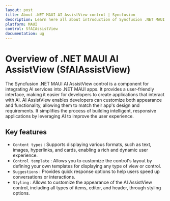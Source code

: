```yaml
---
layout: post
title: About .NET MAUI AI AssistView control | Syncfusion
description: Learn here all about introduction of Syncfusion .NET MAUI AI AssistView (SfAssistView) control, its elements and more.
platform: MAUI
control: SfAIAssistView
documentation: ug
---
```


# Overview of .NET MAUI AI AssistView (SfAIAssistView)

The Syncfusion .NET MAUI AI AssistView control is a component for integrating AI services into .NET MAUI apps. It provides a user-friendly interface, making it easier for developers to create applications that interact with AI. AI AssistView enables developers can customize both appearance and functionality, allowing them to match their app's design and requirements. It simplifies the process of building intelligent, responsive applications by leveraging AI to improve the user experience.

## Key features

* `Content types` : Supports displaying various formats, such as text, images, hyperlinks, and cards, enabling a rich and dynamic user experience.
* `Control template` : Allows you to customize the control's layout by defining your own templates for displaying any type of view or control.
* `Suggestions` : Provides quick response options to help users speed up conversations or interactions.
* `Styling` : Allows to customize the appearance of the AI AssistView control, including all types of items, editor, and header, through styling options.